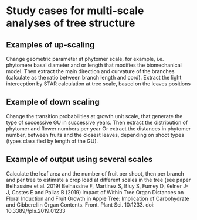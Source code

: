 
# Study cases for multi-scale analyses of tree structure

## Examples of up-scaling

Change geometric parameter at phytomer scale, for example, i.e. phytomere basal diameter and or length that modifies the biomechanical model.
Then extract the main direction and curvature of the branches (calculate as the ratio between branch length and cord).
Extract the light interception by STAR calculation at tree scale, based on the leaves positions

## Example of down scaling

Change the transition probabilities at growth unit scale, that generate the type of successive GU in successive years.
Then extract the distribution of phytomer and flower numbers per year
Or extract the distances in phytomer number, between fruits and the closest leaves, depending on shoot types (types classified by length of the GU).

## Example of output using several scales

Calculate the leaf area and the number of fruit per shoot, then per branch and per tree to estimate a crop load at different scales in the tree (see paper Belhassine et al. 2019)
Belhassine F, Martinez S, Bluy S, Fumey D, Kelner J-J, Costes E and Pallas B (2019) Impact of Within Tree Organ Distances on Floral Induction and Fruit Growth in Apple Tree: Implication of Carbohydrate and Gibberellin Organ Contents. Front. Plant Sci. 10:1233. doi: 10.3389/fpls.2019.01233
